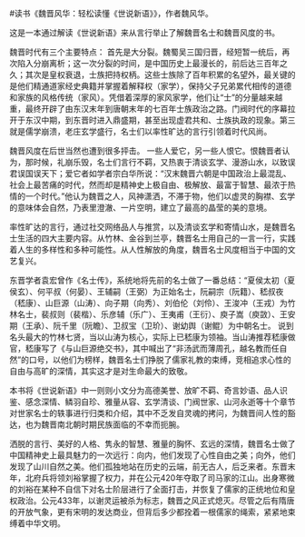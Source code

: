 \#读书《魏晋风华：轻松读懂《世说新语》》，作者魏风华。

这是一本通过解读《世说新语》来从言行举止了解魏晋名士和魏晋风度的书。

魏晋时代有三个主要特点： 首先是大分裂。魏蜀吴三国归晋，经短暂一统后，再次陷入分崩离析；这一次分裂的时间，是中国历史上最漫长的，前后达三百年之久；其次是皇权衰退，士族把持权柄。这些士族除了百年积累的名望外，最关键的是他们精通道家经史典籍并掌握着解释权（家学），保持父子兄弟累代相传的道德和家族的风格传统（家风）。凭借着深厚的家风家学，他们让“士”的分量越来越重，最终开辟了由东汉末年到唐朝末年的七百年士族政治之路。门阀时代的序幕拉开于东汉中期，到东晋时进入鼎盛期，甚至出现虚君共和、士族执政的现象。第三就是儒学崩溃，老庄玄学盛行，名士们以率性旷达的言行引领着时代风尚。

魏晋风度在后世当然也遭到很多抨击。 一些人爱它，另一些人恨它。恨魏晋者认为，那时候，礼崩乐毁，名士们言行不羁，又热衷于清谈玄学、漫游山水，以致误君误国误天下；爱它者如学者宗白华所说：“汉末魏晋六朝是中国政治上最混乱、社会上最苦痛的时代，然而却是精神史上极自由、极解放、最富于智慧、最浓于热情的一个时代。”他认为魏晋之人，风神潇洒，不滞于物，他们以虚灵的胸襟、玄学的意味体会自然，乃表里澄澈、一片空明，建立了最高的晶莹的美的意境。

率性旷达的言行，通过社交网络品人与推赏，以及清谈玄学和寄情山水，是魏晋名士生活的四大主要内容。从竹林、金谷到兰亭，魏晋名士用自己的一言一行，实践着人生的多样性和多种可能性。从人性解放的角度，魏晋名士风度相当于中国的文艺复兴。

东晋学者袁宏曾作《名士传》，系统地将先前的名士做了一番总结：“夏侯太初（夏侯玄）、何平叔（何晏）、王辅嗣（王弼）为正始名士，阮嗣宗（阮籍）、嵇叔夜（嵇康）、山巨源（山涛）、向子期（向秀）、刘伯伦（刘伶）、王浚冲（王戎）为竹林名士，裴叔则（裴楷）、乐彦辅（乐广）、王夷甫（王衍）、庾子嵩（庾敳）、王安期（王承）、阮千里（阮瞻）、卫叔宝（卫玠）、谢幼舆（谢鲲）为中朝名士。
说到名头最大的竹林七贤，当以山涛为核心，实际上已嵇康为领袖。当山涛推荐嵇康做官，嵇康写了《与山巨源绝交书》，其中喊出了“非汤武而薄周孔，越名教而任自然”的口号，以他们为榜样，魏晋名士们挣脱了儒家礼教的束缚，竞相追求心性的自由与高旷的深情，其实这才是对生命最大的致敬。

本书将《世说新语》中一则则小文分为高德美誉、放旷不羁、奇言妙语、品人识鉴、感念深情、鳞羽自珍、雅量从容、玄学清谈、门阀世家、山河永逝等十个章节对世家名士的轶事进行归类和介绍，其中不乏发自灵魂的拷问，为魏晋间人性的豁达，也为魏晋南北朝时期民族面临的不幸而扼腕。

洒脱的言行、美好的人格、隽永的智慧、雅量的胸怀、玄远的深情，魏晋名士做了中国精神史上最具魅力的一次远行：向内，他们发现了心性自由之美；向外，他们发现了山川自然之美。他们孤独地站在历史的云端，前无古人，后乏来者。东晋末年，北府兵将领刘裕掌握了权力，并在公元420年夺取了司马家的江山。出身寒微的刘裕在某种不自信下对名士阶层进行了全面打击，并恢复了儒家的正统地位和皇权政治。公元433年，以谢灵运被杀为标志，魏晋之风正式熄灭。尽管之后有隋唐的开放气象，更有宋明的发达商业，但背后多少都拴着一根儒家的绳索，紧紧地束缚着中华文明。

